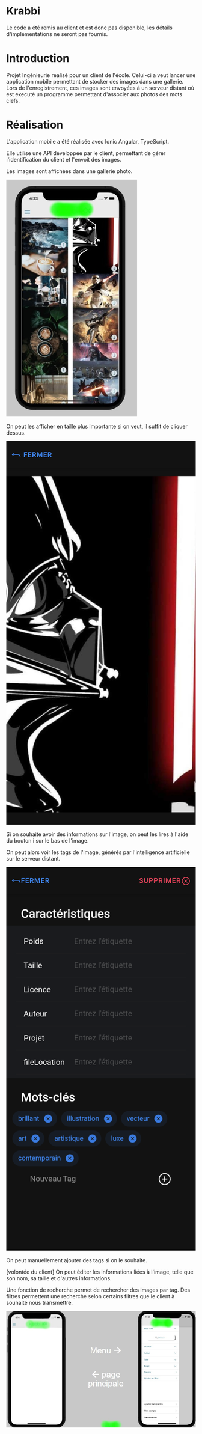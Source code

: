 # Krabbi
Le code a été remis au client et est donc pas disponible, les détails d'implémentations ne seront pas fournis.
# Introduction 

Projet Ingénieurie realisé pour un client de l'école. Celui-ci a veut lancer une application mobile permettant de stocker des images dans une gallerie. Lors de l'enregistrement, ces images sont envoyées à un serveur distant où est executé un programme permettant d'associer aux photos des mots clefs.

# Réalisation 

L'application mobile a été réalisée avec  Ionic Angular, TypeScript.

Elle utilise une API développée par le client, permettant de gérer l'identification du client et l'envoit des images.

Les images sont affichées dans une gallerie photo.

![images](Ress/Images/images.jpg)

On peut les afficher en taille plus importante si on veut, il suffit de cliquer dessus.

![grande image](Ress/Images/darkVador.png)

Si on souhaite avoir des informations sur l'image, on peut les lires à l'aide du bouton i sur le bas de l'image.

On peut alors voir les tags de l'image, générés par l'intelligence artificielle sur le serveur distant.

![tags](Ress/Images/prez.png)

On peut manuellement ajouter des tags si on le souhaite. 

[volontée du client] On peut éditer les informations liées à l'image, telle que son nom, sa taille et d'autres informations.

Une fonction de recherche permet de rechercher des images par tag. Des filtres permettent une recherche selon certains filtres que le client à souhaité nous transmettre.

![recheche](Ress/Images/menu.jpg)
